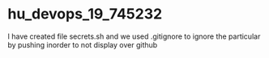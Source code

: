 # hu_devops_19_745232
I have created file secrets.sh and we used .gitignore to ignore the particular by pushing inorder to not display over github
